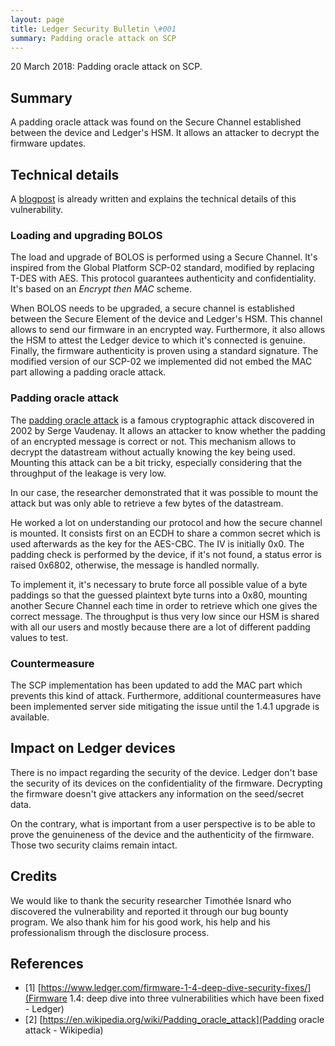 ```yaml
---
layout: page
title: Ledger Security Bulletin \#001
summary: Padding oracle attack on SCP
---
```


20 March 2018: Padding oracle attack on SCP.



## Summary

A padding oracle attack was found on the Secure Channel established between the
device and Ledger's HSM. It allows an attacker to decrypt the firmware updates.



## Technical details

A [blogpost](#1) is already written and explains the technical details of this
vulnerability.


### Loading and upgrading BOLOS

The load and upgrade of BOLOS is performed using a Secure Channel. It's inspired
from the Global Platform SCP-02 standard, modified by replacing T-DES with AES.
This protocol guarantees authenticity and confidentiality. It's based on an
*Encrypt then MAC* scheme.

When BOLOS needs to be upgraded, a secure channel is established between the
Secure Element of the device and Ledger's HSM. This channel allows to send our
firmware in an encrypted way. Furthermore, it also allows the HSM to attest the
Ledger device to which it's connected is genuine. Finally, the firmware
authenticity is proven using a standard signature. The modified version of our
SCP-02 we implemented did not embed the MAC part allowing a padding oracle
attack.


### Padding oracle attack

The [padding oracle attack](#1) is a famous cryptographic attack discovered in
2002 by Serge Vaudenay. It allows an attacker to know  whether the padding of an
encrypted message is correct or not. This mechanism allows to decrypt the
datastream without actually knowing the key being used. Mounting this attack can
be a bit tricky, especially considering that the throughput of the leakage is
very low.

In our case, the researcher demonstrated that it was possible to mount the attack
but was only able to retrieve a few bytes of the datastream.

He worked a lot on understanding our protocol and how the secure channel is
mounted. It consists first on an ECDH to share a common secret which is used
afterwards as the key for the AES-CBC. The IV is initially 0x0. The padding
check is performed by the device, if it's not found, a status error is raised
0x6802, otherwise, the message is handled normally.

To implement it, it's necessary to brute force all possible value of a byte
paddings so that the guessed plaintext byte turns into a 0x80, mounting another
Secure Channel each time in order to retrieve which one gives the correct
message. The throughput is thus very low since our HSM is shared with all our
users and mostly because there are a lot of different padding values to test.


### Countermeasure

The SCP implementation has been updated to add the MAC part which prevents this
kind of attack. Furthermore, additional countermeasures have been implemented
server side mitigating the issue until the 1.4.1 upgrade is available.



## Impact on Ledger devices

There is no impact regarding the security of the device. Ledger don't base the
security of its devices on the confidentiality of the firmware. Decrypting the
firmware doesn't give attackers any information on the seed/secret data.

On the contrary, what is important from a user perspective is to be able to
prove the genuineness of the device and the authenticity of the firmware. Those
two security claims remain intact.



## Credits

We would like to thank the security researcher Timothée Isnard who discovered
the vulnerability and reported it through our bug bounty program. We also thank
him for his good work, his help and his professionalism through the disclosure
process.



## References

- [1] <a name="1"></a> [https://www.ledger.com/firmware-1-4-deep-dive-security-fixes/](Firmware 1.4: deep dive into three vulnerabilities which have been fixed - Ledger)
- [2] <a name="2"></a> [https://en.wikipedia.org/wiki/Padding_oracle_attack](Padding oracle attack - Wikipedia)

